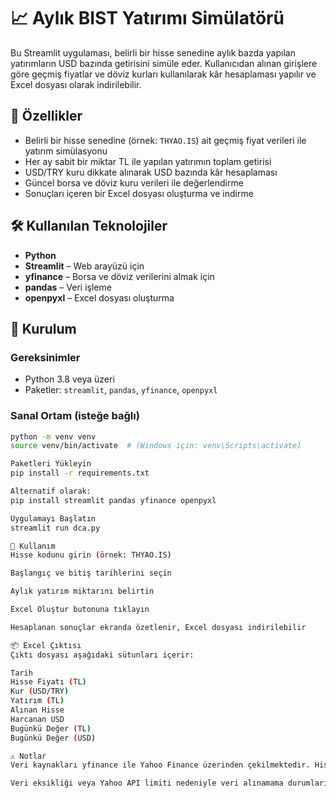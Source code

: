 # 📈 Aylık BIST Yatırımı Simülatörü

Bu Streamlit uygulaması, belirli bir hisse senedine aylık bazda yapılan yatırımların USD bazında getirisini simüle eder. Kullanıcıdan alınan girişlere göre geçmiş fiyatlar ve döviz kurları kullanılarak kâr hesaplaması yapılır ve Excel dosyası olarak indirilebilir.

## 🚀 Özellikler

- Belirli bir hisse senedine (örnek: `THYAO.IS`) ait geçmiş fiyat verileri ile yatırım simülasyonu
- Her ay sabit bir miktar TL ile yapılan yatırımın toplam getirisi
- USD/TRY kuru dikkate alınarak USD bazında kâr hesaplaması
- Güncel borsa ve döviz kuru verileri ile değerlendirme
- Sonuçları içeren bir Excel dosyası oluşturma ve indirme

## 🛠 Kullanılan Teknolojiler

- **Python**
- **Streamlit** – Web arayüzü için
- **yfinance** – Borsa ve döviz verilerini almak için
- **pandas** – Veri işleme
- **openpyxl** – Excel dosyası oluşturma

## 🔧 Kurulum

### Gereksinimler

- Python 3.8 veya üzeri
- Paketler: `streamlit`, `pandas`, `yfinance`, `openpyxl`

### Sanal Ortam (isteğe bağlı)

```bash
python -m venv venv
source venv/bin/activate  # (Windows için: venv\Scripts\activate)

Paketleri Yükleyin
pip install -r requirements.txt

Alternatif olarak:
pip install streamlit pandas yfinance openpyxl

Uygulamayı Başlatın
streamlit run dca.py

🧪 Kullanım
Hisse kodunu girin (örnek: THYAO.IS)

Başlangıç ve bitiş tarihlerini seçin

Aylık yatırım miktarını belirtin

Excel Oluştur butonuna tıklayın

Hesaplanan sonuçlar ekranda özetlenir, Excel dosyası indirilebilir

📦 Excel Çıktısı
Çıktı dosyası aşağıdaki sütunları içerir:

Tarih
Hisse Fiyatı (TL)
Kur (USD/TRY)
Yatırım (TL)
Alınan Hisse
Harcanan USD
Bugünkü Değer (TL)
Bugünkü Değer (USD)

⚠️ Notlar
Veri kaynakları yfinance ile Yahoo Finance üzerinden çekilmektedir. Hisse kodları bu formata uygun olmalıdır (.IS = Borsa İstanbul).

Veri eksikliği veya Yahoo API limiti nedeniyle veri alınamama durumları olabilir.
